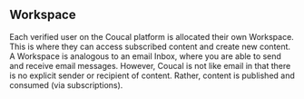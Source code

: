 ## Workspace

Each verified user on the Coucal platform is allocated their own Workspace. This is where they can access subscribed
content and create new content. A Workspace is analogous to an email Inbox, where you are able to send and receive
email messages. However, Coucal is not like email in that there is no explicit sender or recipient of content. Rather,
content is published and consumed (via subscriptions).
